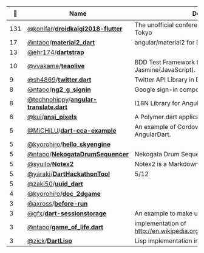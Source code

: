 |:star2: | Name | Description | 🌍|
|---|---|---|---|
|131|[@konifar](https://github.com/konifar)/[**droidkaigi2018-flutter**](https://github.com/konifar/droidkaigi2018-flutter)|The unofficial conference app for DroidKaigi 2018 Tokyo|[:arrow_upper_right:](https://itunes.apple.com/app/id1341774412)|
|17|[@ntaoo](https://github.com/ntaoo)/[**material2_dart**](https://github.com/ntaoo/material2_dart)|angular/material2 for Dart.||
|13|[@ehr174](https://github.com/ehr174)/[**dartstrap**](https://github.com/ehr174/dartstrap)|||
|10|[@vvakame](https://github.com/vvakame)/[**teaolive**](https://github.com/vvakame/teaolive)|BDD Test Framework for Dart. it was inspired by the Jasmine(JavaScript).||
|9|[@sh4869](https://github.com/sh4869)/[**twitter.dart**](https://github.com/sh4869/twitter.dart)|Twitter API Library in Dart |[:arrow_upper_right:](https://pub.dartlang.org/packages/twitter)|
|8|[@ntaoo](https://github.com/ntaoo)/[**ng2_g_signin**](https://github.com/ntaoo/ng2_g_signin)|Google sign-in component for Angular2 Dart||
|8|[@technohippy](https://github.com/technohippy)/[**angular-translate.dart**](https://github.com/technohippy/angular-translate.dart)|I18N Library for AngularDart||
|6|[@kui](https://github.com/kui)/[**ansi_pixels**](https://github.com/kui/ansi_pixels)|A Polymer.dart application to edit ANSI art|[:arrow_upper_right:](https://kui.github.io/ansi_pixels/)|
|5|[@MiCHiLU](https://github.com/MiCHiLU)/[**dart-cca-example**](https://github.com/MiCHiLU/dart-cca-example)|An example of Cordova Chrome Apps written in AngularDart.||
|5|[@kyorohiro](https://github.com/kyorohiro)/[**hello_skyengine**](https://github.com/kyorohiro/hello_skyengine)|||
|5|[@ntaoo](https://github.com/ntaoo)/[**NekogataDrumSequencer**](https://github.com/ntaoo/NekogataDrumSequencer)|Nekogata Drum Sequencer with AngularDart||
|5|[@syuilo](https://github.com/syuilo)/[**Notex2**](https://github.com/syuilo/Notex2)|Notex2 is a Markdown compiler.||
|5|[@yaraki](https://github.com/yaraki)/[**DartHackathonTool**](https://github.com/yaraki/DartHackathonTool)|5/12||
|5|[@zaki50](https://github.com/zaki50)/[**uuid_dart**](https://github.com/zaki50/uuid_dart)|||
|4|[@kyorohiro](https://github.com/kyorohiro)/[**doc_2dgame**](https://github.com/kyorohiro/doc_2dgame)|||
|3|[@axross](https://github.com/axross)/[**before-run**](https://github.com/axross/before-run)||[:arrow_upper_right:](https://before.run/)|
|3|[@gfx](https://github.com/gfx)/[**dart-sessionstorage**](https://github.com/gfx/dart-sessionstorage)|An example to make use of WebStorage||
|3|[@ntaoo](https://github.com/ntaoo)/[**game_of_life.dart**](https://github.com/ntaoo/game_of_life.dart)|implementation of http://en.wikipedia.org/wiki/Conway's_Game_of_Life||
|3|[@zick](https://github.com/zick)/[**DartLisp**](https://github.com/zick/DartLisp)|Lisp implementation in Dart||

